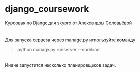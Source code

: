 # django_coursework
Курсовая по Django для skypro от Александры Соловьёвой
#
Для запуска сервера через manage.py используйте команду
>python manage.py runserver --noreload
######
Иначе запустится несколько планировщиков задач.